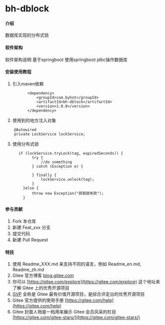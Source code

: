 # bh-dblock

#### 介绍
数据库实现的分布式锁

#### 软件架构
软件架构说明
基于springboot
使用springboot jdbc操作数据库


#### 安装使用教程
1.  引入maven依赖
```
          <dependency>
              <groupId>com.byhot</groupId>
              <artifactId>bh-dblock</artifactId>
              <version>1.0.0</version>
          </dependency>
 ```
2.  使用到的地方注入对象
```
    @Autowired
    private LockService lockService;
```
3.  使用分布式锁
```
      if (lockService.tryLock(tag, expiredSeconds)) {
            try {
                //do something
            } catch (Exception e) {

            } finally {
                lockService.unlock(tag);
            }
        }else {
            throw new Exception("获取锁失败");
        }
```


#### 参与贡献

1.  Fork 本仓库
2.  新建 Feat_xxx 分支
3.  提交代码
4.  新建 Pull Request


#### 特技

1.  使用 Readme\_XXX.md 来支持不同的语言，例如 Readme\_en.md, Readme\_zh.md
2.  Gitee 官方博客 [blog.gitee.com](https://blog.gitee.com)
3.  你可以 [https://gitee.com/explore](https://gitee.com/explore) 这个地址来了解 Gitee 上的优秀开源项目
4.  [GVP](https://gitee.com/gvp) 全称是 Gitee 最有价值开源项目，是综合评定出的优秀开源项目
5.  Gitee 官方提供的使用手册 [https://gitee.com/help](https://gitee.com/help)
6.  Gitee 封面人物是一档用来展示 Gitee 会员风采的栏目 [https://gitee.com/gitee-stars/](https://gitee.com/gitee-stars/)
